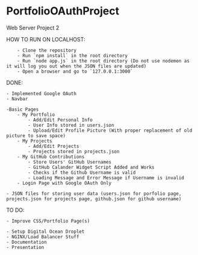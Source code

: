 # PortfolioOAuthProject
Web Server Project 2

HOW TO RUN ON LOCALHOST:
    
        - Clone the repository
        - Run `npm install` in the root directory
        - Run `node app.js` in the root directory (Do not use nodemon as it will log you out when the JSON files are updated)
        - Open a browser and go to `127.0.0.1:3000`

DONE:

    - Implemented Google OAuth
    - Navbar

    -Basic Pages
        - My Portfolio
            - Add/Edit Personal Info
            - User Info stored in users.json
            - Upload/Edit Profile Picture (With proper replacement of old picture to save space)
        - My Projects
            - Add/Edit Projects
            - Projects stored in projects.json
        - My GitHub Contributions
            - Store Users' GitHub Usernames
            - GitHub Calander Widget Script Added and Works
            - Checks if the Github Username is valid
            - Loading Message and Error Message if Username is invalid
        - Login Page with Google OAuth Only

    - JSON files for storing user data (users.json for porfolio page, projects.json for projects page, github.json for github username)

TO DO:

    - Improve CSS/Portfolio Page(s)

    - Setup Digital Ocean Droplet
    - NGINX/Load Balancer Stuff
    - Documentation
    - Presentation




